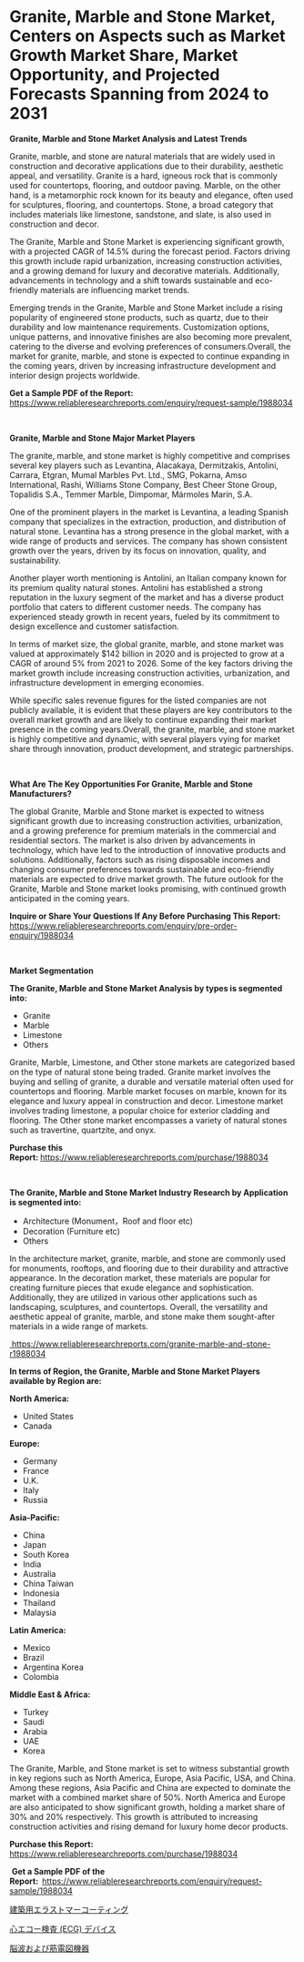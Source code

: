 <p><h1>Granite, Marble and Stone Market, Centers on Aspects such as Market Growth Market Share, Market Opportunity, and Projected Forecasts Spanning from 2024 to 2031</h1></p><p><strong>Granite, Marble and Stone Market Analysis and Latest Trends</strong></p>
<p><p>Granite, marble, and stone are natural materials that are widely used in construction and decorative applications due to their durability, aesthetic appeal, and versatility. Granite is a hard, igneous rock that is commonly used for countertops, flooring, and outdoor paving. Marble, on the other hand, is a metamorphic rock known for its beauty and elegance, often used for sculptures, flooring, and countertops. Stone, a broad category that includes materials like limestone, sandstone, and slate, is also used in construction and decor.</p><p>The Granite, Marble and Stone Market is experiencing significant growth, with a projected CAGR of 14.5% during the forecast period. Factors driving this growth include rapid urbanization, increasing construction activities, and a growing demand for luxury and decorative materials. Additionally, advancements in technology and a shift towards sustainable and eco-friendly materials are influencing market trends.</p><p>Emerging trends in the Granite, Marble and Stone Market include a rising popularity of engineered stone products, such as quartz, due to their durability and low maintenance requirements. Customization options, unique patterns, and innovative finishes are also becoming more prevalent, catering to the diverse and evolving preferences of consumers.Overall, the market for granite, marble, and stone is expected to continue expanding in the coming years, driven by increasing infrastructure development and interior design projects worldwide.</p></p>
<p><strong>Get a Sample PDF of the Report:&nbsp;</strong> <a href="https://www.reliableresearchreports.com/enquiry/request-sample/1988034">https://www.reliableresearchreports.com/enquiry/request-sample/1988034</a></p>
<p>&nbsp;</p>
<p><strong>Granite, Marble and Stone Major Market Players</strong></p>
<p><p>The granite, marble, and stone market is highly competitive and comprises several key players such as Levantina, Alacakaya, Dermitzakis, Antolini, Carrara, Etgran, Mumal Marbles Pvt. Ltd., SMG, Pokarna, Amso International, Rashi, Williams Stone Company, Best Cheer Stone Group, Topalidis S.A., Temmer Marble, Dimpomar, Mármoles Marín, S.A.</p><p>One of the prominent players in the market is Levantina, a leading Spanish company that specializes in the extraction, production, and distribution of natural stone. Levantina has a strong presence in the global market, with a wide range of products and services. The company has shown consistent growth over the years, driven by its focus on innovation, quality, and sustainability.</p><p>Another player worth mentioning is Antolini, an Italian company known for its premium quality natural stones. Antolini has established a strong reputation in the luxury segment of the market and has a diverse product portfolio that caters to different customer needs. The company has experienced steady growth in recent years, fueled by its commitment to design excellence and customer satisfaction.</p><p>In terms of market size, the global granite, marble, and stone market was valued at approximately $142 billion in 2020 and is projected to grow at a CAGR of around 5% from 2021 to 2026. Some of the key factors driving the market growth include increasing construction activities, urbanization, and infrastructure development in emerging economies.</p><p>While specific sales revenue figures for the listed companies are not publicly available, it is evident that these players are key contributors to the overall market growth and are likely to continue expanding their market presence in the coming years.Overall, the granite, marble, and stone market is highly competitive and dynamic, with several players vying for market share through innovation, product development, and strategic partnerships.</p></p>
<p>&nbsp;</p>
<p><strong>What Are The Key Opportunities For Granite, Marble and Stone Manufacturers?</strong></p>
<p><p>The global Granite, Marble and Stone market is expected to witness significant growth due to increasing construction activities, urbanization, and a growing preference for premium materials in the commercial and residential sectors. The market is also driven by advancements in technology, which have led to the introduction of innovative products and solutions. Additionally, factors such as rising disposable incomes and changing consumer preferences towards sustainable and eco-friendly materials are expected to drive market growth. The future outlook for the Granite, Marble and Stone market looks promising, with continued growth anticipated in the coming years.</p></p>
<p><strong>Inquire or Share Your Questions If Any Before Purchasing This Report:</strong> <a href="https://www.reliableresearchreports.com/enquiry/pre-order-enquiry/1988034">https://www.reliableresearchreports.com/enquiry/pre-order-enquiry/1988034</a></p>
<p>&nbsp;</p>
<p><strong>Market Segmentation</strong></p>
<p><strong>The Granite, Marble and Stone Market Analysis by types is segmented into:</strong></p>
<p><ul><li>Granite</li><li>Marble</li><li>Limestone</li><li>Others</li></ul></p>
<p><p>Granite, Marble, Limestone, and Other stone markets are categorized based on the type of natural stone being traded. Granite market involves the buying and selling of granite, a durable and versatile material often used for countertops and flooring. Marble market focuses on marble, known for its elegance and luxury appeal in construction and decor. Limestone market involves trading limestone, a popular choice for exterior cladding and flooring. The Other stone market encompasses a variety of natural stones such as travertine, quartzite, and onyx.</p></p>
<p><strong>Purchase this Report:&nbsp;</strong><a href="https://www.reliableresearchreports.com/purchase/1988034">https://www.reliableresearchreports.com/purchase/1988034</a></p>
<p>&nbsp;</p>
<p><strong>The Granite, Marble and Stone Market Industry Research by Application is segmented into:</strong></p>
<p><ul><li>Architecture (Monument，Roof and floor etc)</li><li>Decoration (Furniture etc)</li><li>Others</li></ul></p>
<p><p>In the architecture market, granite, marble, and stone are commonly used for monuments, rooftops, and flooring due to their durability and attractive appearance. In the decoration market, these materials are popular for creating furniture pieces that exude elegance and sophistication. Additionally, they are utilized in various other applications such as landscaping, sculptures, and countertops. Overall, the versatility and aesthetic appeal of granite, marble, and stone make them sought-after materials in a wide range of markets.</p></p>
<p><a href="https://www.reliableresearchreports.com/granite-marble-and-stone-r1988034">&nbsp;https://www.reliableresearchreports.com/granite-marble-and-stone-r1988034</a></p>
<p><strong>In terms of Region, the Granite, Marble and Stone Market Players available by Region are:</strong></p>
<p>
    <p> <strong> North America: </strong>
        <ul>
            <li>United States</li>
            <li>Canada</li>
        </ul>
        </p> 
    <p> <strong> Europe: </strong>
        <ul>
            <li>Germany</li>
            <li>France</li>
            <li>U.K.</li>
            <li>Italy</li>
            <li>Russia</li>
        </ul>
        </p> 
    <p> <strong> Asia-Pacific: </strong>
        <ul>
            <li>China</li>
            <li>Japan</li>
            <li>South Korea</li>
            <li>India</li>
            <li>Australia</li>
            <li>China Taiwan</li>
            <li>Indonesia</li>
            <li>Thailand</li>
            <li>Malaysia</li>
        </ul>
        </p> 
    <p> <strong> Latin America: </strong>
        <ul>
            <li>Mexico</li>
            <li>Brazil</li>
            <li>Argentina Korea</li>
            <li>Colombia</li>
        </ul>
        </p> 
    <p> <strong> Middle East & Africa: </strong>
        <ul>
            <li>Turkey</li>
            <li>Saudi</li>
            <li>Arabia</li>
            <li>UAE</li>
            <li>Korea</li>
        </ul>
    </p>
    </p>
<p><p>The Granite, Marble, and Stone market is set to witness substantial growth in key regions such as North America, Europe, Asia Pacific, USA, and China. Among these regions, Asia Pacific and China are expected to dominate the market with a combined market share of 50%. North America and Europe are also anticipated to show significant growth, holding a market share of 30% and 20% respectively. This growth is attributed to increasing construction activities and rising demand for luxury home decor products.</p></p>
<p><strong>Purchase this Report: </strong><a href="https://www.reliableresearchreports.com/purchase/1988034">https://www.reliableresearchreports.com/purchase/1988034</a></p>
<p>&nbsp;<strong>Get a Sample PDF of the Report:&nbsp;&nbsp;</strong><a href="https://www.reliableresearchreports.com/enquiry/request-sample/1988034">https://www.reliableresearchreports.com/enquiry/request-sample/1988034</a></p>
<p><strong></strong></p>
<p><p><a href="https://github.com/tanyaali3/Market-Research-Report-List-1/blob/main/6267656116260.md">建築用エラストマーコーティング</a></p><p><a href="https://github.com/RodHoppe07/Market-Research-Report-List-2/blob/main/5201696116258.md">心エコー検査 (ECG) デバイス</a></p><p><a href="https://github.com/reliezer65/Market-Research-Report-List-1/blob/main/6397551116259.md">脳波および筋電図機器</a></p></p>